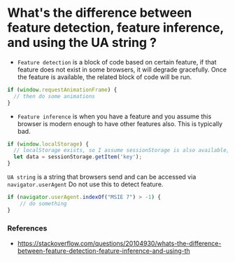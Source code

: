 # What's the difference between feature detection, feature inference, and using the UA string ?

- `Feature detection` is a block of code based on certain feature, if that feature does not exist in some browsers, it will degrade gracefully. Once the feature is available, the related block of code will be run.
```js
if (window.requestAnimationFrame) {
  // then do some animations
}
```

- `Feature inference` is when you have a feature and you assume this browser is modern enough to have other features also. This is typically bad.
```js
if (window.localStorage) {
  // localStorage exists, so I assume sessionStorage is also available, too ?
  let data = sessionStorage.getItem('key');
}
```

`UA string` is a string that browsers send and can be accessed via `navigator.userAgent` Do not use this to detect feature.
```js
if (navigator.userAgent.indexOf("MSIE 7") > -1) {
    // do something
}
```

### References
 - https://stackoverflow.com/questions/20104930/whats-the-difference-between-feature-detection-feature-inference-and-using-th

